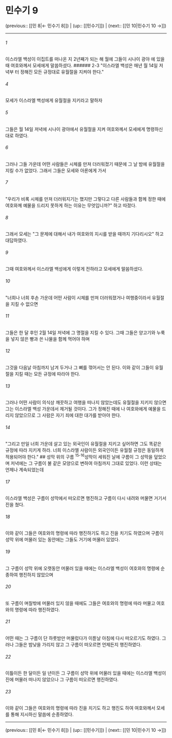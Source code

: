 # 민수기 9

(previous:: [[민 8|← 민수기 8]]) | (up:: [[민수기]]) | (next:: [[민 10|민수기 10 →]])

***




###### 1 

이스라엘 백성이 이집트를 떠나온 지 2년째가 되는 해 월에 그들이 시나이 광야 에 있을 때 여호와께서 모세에게 말씀하셨다. ###### 2-3 "이스라엘 백성은 매년 월 14일 저녁부 터 정해진 모든 규정대로 유월절을 지켜야 한다." 



###### 4 

모세가 이스라엘 백성에게 유월절을 지키라고 말하자 



###### 5 

그들은 월 14일 저녁에 시나이 광야에서 유월절을 지켜 여호와께서 모세에게 명령하신 대로 하였다. 



###### 6 

그러나 그들 가운데 어떤 사람들은 시체를 만져 더러워졌기 때문에 그 날 밤에 유월절을 지킬 수가 없었다. 그래서 그들은 모세와 아론에게 가서 



###### 7 

"우리가 비록 시체를 만져 더러워지기는 했지만 그렇다고 다른 사람들과 함께 정한 때에 여호와께 예물을 드리지 못하게 하는 이유는 무엇입니까?" 하고 따졌다. 



###### 8 

그래서 모세는 "그 문제에 대해서 내가 여호와의 지시를 받을 때까지 기다리시오" 하고 대답하였다. 



###### 9 

그때 여호와께서 이스라엘 백성에게 이렇게 전하라고 모세에게 말씀하셨다. 



###### 10 

"너희나 너희 후손 가운데 어떤 사람이 시체를 만져 더러워졌거나 여행중이라서 유월절을 지킬 수 없으면 



###### 11 

그들은 한 달 후인 2월 14일 저녁에 그 명절을 지킬 수 있다. 그때 그들은 양고기와 누룩을 넣지 않은 빵과 쓴 나물을 함께 먹어야 하며 



###### 12 

그것을 다음날 아침까지 남겨 두거나 그 뼈를 꺾어서는 안 된다. 이와 같이 그들이 유월절을 지킬 때는 모든 규정에 따라야 한다. 



###### 13 

그러나 어떤 사람이 의식상 깨끗하고 여행을 떠나지 않았는데도 유월절을 지키지 않으면 그는 이스라엘 백성 가운데서 제거될 것이다. 그가 정해진 때에 나 여호와에게 예물을 드리지 않았으므로 그 사람은 자기 죄에 대한 대가를 받아야 한다. 



###### 14 

"그리고 만일 너희 가운데 살고 있는 외국인이 유월절을 지키고 싶어하면 그도 똑같은 규정에 따라 지키게 하라. 너희 이스라엘 사람이든 외국인이든 유월절 규정은 동일하게 적용되어야 한다." ## 성막 위의 구름 <sup class="versenum">15-16</sup>성막이 세워진 날에 구름이 그 성막을 덮었으며 저녁에는 그 구름이 불 같은 모양으로 변하여 아침까지 그대로 있었다. 이런 상태는 언제나 계속되었는데 



###### 17 

이스라엘 백성은 구름이 성막에서 떠오르면 행진하고 구름이 다시 내려와 머물면 거기서 진을 쳤다. 



###### 18 

이와 같이 그들은 여호와의 명령에 따라 행진하기도 하고 진을 치기도 하였으며 구름이 성막 위에 머물러 있는 동안에는 그들도 거기에 머물러 있었다. 



###### 19 

그 구름이 성막 위에 오랫동안 머물러 있을 때에는 이스라엘 백성이 여호와의 명령에 순종하여 행진하지 않았으며 



###### 20 

또 구름이 며칠밖에 머물러 있지 않을 때에도 그들은 여호와의 명령에 따라 머물고 여호와의 명령에 따라 행진하였다. 



###### 21 

어떤 때는 그 구름이 단 하룻밤만 머물렀다가 이튿날 아침에 다시 떠오르기도 하였다. 그러나 그들은 밤낮을 가리지 않고 그 구름이 떠오르면 언제든지 행진하였다. 



###### 22 

이틀이든 한 달이든 일 년이든 그 구름이 성막 위에 머물러 있을 때에는 이스라엘 백성이 진에 머물러 떠나지 않았으나 그 구름이 떠오르면 행진하였다. 



###### 23 

이와 같이 그들은 여호와의 명령에 따라 진을 치기도 하고 행진도 하여 여호와께서 모세를 통해 지시하신 말씀에 순종하였다.

***

(previous:: [[민 8|← 민수기 8]]) | (up:: [[민수기]]) | (next:: [[민 10|민수기 10 →]])
